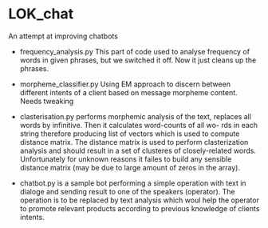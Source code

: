 # LOK_chat
An attempt at improving chatbots

- frequency_analysis.py
This part of code used to analyse frequency of words in given phrases, but we switched it off.
Now it just cleans up the phrases.

- morpheme_classifier.py
Using EM approach to discern between different intents of a client based on message morpheme content.
Needs tweaking

- clasterisation.py
performs morphemic analysis of the text, replaces all words by infinitive. Then it calculates word-counts of all wo- rds in each string therefore producing list of vectors which is used to compute distance matrix. The distance matrix is used to perform clasterization analysis and should result in a set of clusteres of closely-related words.
Unfortunately for unknown reasons it failes to build any sensible distance matrix (may be due to large amount of zeros in the array).

- chatbot.py is a sample bot performing a simple operation with text in dialoge and sending result to one of the speakers (operator). The operation is to be replaced by text analysis which woul help the operator to promote relevant products according to previous knowledge of clients intents.
